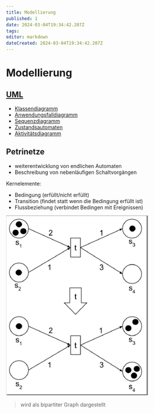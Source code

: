 ```yaml
---
title: Modellierung
published: 1
date: 2024-03-04T19:34:42.207Z
tags: 
editor: markdown
dateCreated: 2024-03-04T19:34:42.207Z
---
```


# Modellierung

## [UML](/fom/semester-3/software-engineering/analyse-entwurf.md#einführung-uml)

- [Klassendiagramm](/fom/semester-3/software-engineering/analyse-entwurf.md#klassendiagramme)
- [Anwendungsfalldiagramm](/fom/semester-3/software-engineering/analyse-entwurf.md#anwendungsfalldiagramme)
- [Sequenzdiagramm](/fom/semester-3/software-engineering/analyse-entwurf.md#sequenzdiagramme)
- [Zustandsautomaten](/fom/semester-3/software-engineering/analyse-entwurf.md#zustandsdiagramme)
- [Aktivitätsdiagramm](/fom/semester-3/software-engineering/analyse-entwurf.md#aktivitätsdiagramme)

## Petrinetze

- weiterentwicklung von endlichen Automaten
- Beschreibung von nebenläufigen Schaltvorgängen

Kernelemente:

- Bedingung (erfüllt/nicht erfüllt)
- Transition (findet statt wenn die Bedingung erfüllt ist)
- Flussbeziehung (verbindet Bedingen mit Ereignissen)

![Petrinetz](petri-netze.png)

> wird als bipartiter Graph dargestellt
